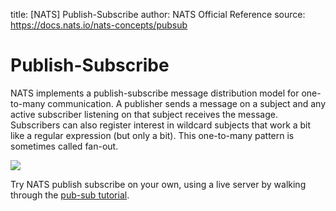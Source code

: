 title: [NATS] Publish-Subscribe
author: NATS Official Reference
source: https://docs.nats.io/nats-concepts/pubsub

# Publish-Subscribe

NATS implements a publish-subscribe message distribution model for one-to-many communication. A publisher sends a message on a subject and any active subscriber listening on that subject receives the message. Subscribers can also register interest in wildcard subjects that work a bit like a regular expression \(but only a bit\). This one-to-many pattern is sometimes called fan-out.

![](https://gblobscdn.gitbook.com/assets%2F-LqMYcZML1bsXrN3Ezg0%2F-LqMZac7AGFpQY7ewbGi%2F-LqMZgHxXJwFMQlDdoqN%2Fpubsub.svg?alt=media)

Try NATS publish subscribe on your own, using a live server by walking through the [pub-sub tutorial](https://docs.nats.io/developing-with-nats/tutorials/pubsub).
